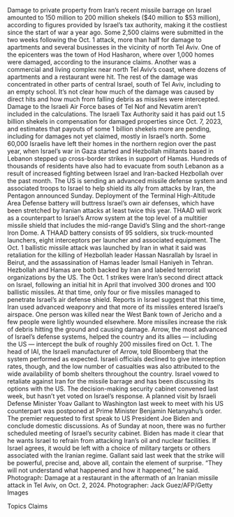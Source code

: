 Damage to private property from Iran’s recent missile barrage on Israel amounted to 150 million to 200 million shekels ($40 million to $53 million), according to figures provided by Israel’s tax authority, making it the costliest since the start of war a year ago.
Some 2,500 claims were submitted in the two weeks following the Oct. 1 attack, more than half for damage to apartments and several businesses in the vicinity of north Tel Aviv.
One of the epicenters was the town of Hod Hasharon, where over 1,000 homes were damaged, according to the insurance claims.
Another was a commercial and living complex near north Tel Aviv’s coast, where dozens of apartments and a restaurant were hit. The rest of the damage was concentrated in other parts of central Israel, south of Tel Aviv, including to an empty school. It’s not clear how much of the damage was caused by direct hits and how much from falling debris as missiles were intercepted.
Damage to the Israeli Air Force bases of Tel Nof and Nevatim aren’t included in the calculations.
The Israeli Tax Authority said it has paid out 1.5 billion shekels in compensation for damaged properties since Oct. 7, 2023, and estimates that payouts of some 1 billion shekels more are pending, including for damages not yet claimed, mostly in Israel’s north.
Some 60,000 Israelis have left their homes in the northern region over the past year, when Israel’s war in Gaza started and Hezbollah militants based in Lebanon stepped up cross-border strikes in support of Hamas.
Hundreds of thousands of residents have also had to evacuate from south Lebanon as a result of increased fighting between Israel and Iran-backed Hezbollah over the past month.
The US is sending an advanced missile defense system and associated troops to Israel to help shield its ally from attacks by Iran, the Pentagon announced Sunday. Deployment of the Terminal High-Altitude Area Defense battery will buttress Israel’s own air defenses, which have been stretched by Iranian attacks at least twice this year.
THAAD will work as a counterpart to Israel’s Arrow system at the top level of a multitier missile shield that includes the mid-range David’s Sling and the short-range Iron Dome. A THAAD battery consists of 95 soldiers, six truck-mounted launchers, eight interceptors per launcher and associated equipment.
The Oct. 1 ballistic missile attack was launched by Iran in what it said was retaliation for the killing of Hezbollah leader Hassan Nasrallah by Israel in Beirut, and the assassination of Hamas leader Ismail Haniyeh in Tehran. Hezbollah and Hamas are both backed by Iran and labeled terrorist organizations by the US.
The Oct. 1 strikes were Iran’s second direct attack on Israel, following an initial hit in April that involved 300 drones and 100 ballistic missiles.
At that time, only four or five missiles managed to penetrate Israel’s air defense shield. Reports in Israel suggest that this time, Iran used advanced weaponry and that more of its missiles entered Israel’s airspace. One person was killed near the West Bank town of Jericho and a few people were lightly wounded elsewhere. More missiles increase the risk of debris hitting the ground and causing damage.
Arrow, the most advanced of Israel’s defense systems, helped the country and its allies — including the US — intercept the bulk of roughly 200 missiles fired on Oct. 1. The head of IAI, the Israeli manufacturer of Arrow, told Bloomberg that the system performed as expected.
Israeli officials declined to give interception rates, though, and the low number of casualties was also attributed to the wide availability of bomb shelters throughout the country.
Israel vowed to retaliate against Iran for the missile barrage and has been discussing its options with the US. The decision-making security cabinet convened last week, but hasn’t yet voted on Israel’s response.
A planned visit by Israeli Defense Minister Yoav Gallant to Washington last week to meet with his US counterpart was postponed at Prime Minister Benjamin Netanyahu’s order. The premier requested to first speak to US President Joe Biden and conclude domestic discussions.
As of Sunday at noon, there was no further scheduled meeting of Israel’s security cabinet.
Biden has made it clear that he wants Israel to refrain from attacking Iran’s oil and nuclear facilities. If Israel agrees, it would be left with a choice of military targets or others associated with the Iranian regime.
Gallant said last week that the strike will be powerful, precise and, above all, contain the element of surprise.
“They will not understand what happened and how it happened,” he said.
Photograph: Damage at a restaurant in the aftermath of an Iranian missile attack in Tel Aviv, on Oct. 2, 2024. Photographer: Jack Guez/AFP/Getty Images

Topics
Claims
